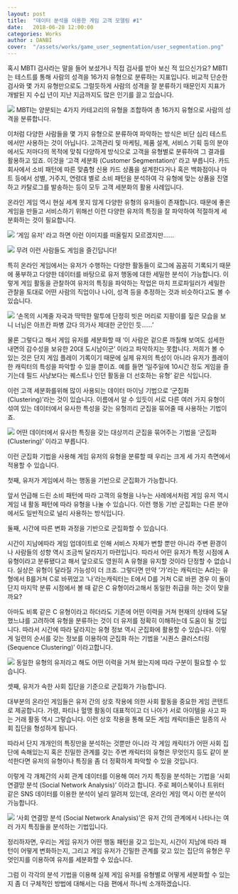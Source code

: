 ```yaml
---
layout: post
title:  "데이터 분석을 이용한 게임 고객 모델링 #1"
date:   2018-06-28 12:00:00
categories: Works
author : DANBI
cover:  "/assets/works/game_user_segmentation/user_segmentation.png"
---
```


혹시 MBTI 검사라는 말을 들어 보셨거나 직접 검사를 받아 보신 적 있으신가요? MBTI는 테스트를 통해 사람의 성격을 16가지 유형으로 분류하는 지표입니다. 비교적 단순한 검사와 몇 가지 유형만으로도 그럴듯하게 사람의 성격을 잘 분류하기 때문인지 지표가 개발된 지 수십 년이 지난 지금까지도 많은 인기를 끌고 있습니다.

![](/assets/works/game_user_segmentation/image_1_1.png)
MBTI는 양분되는 4가지 카테고리의 유형을 조합하여 총 16가지 유형으로 사람의 성격을 분류합니다.

이처럼 다양한 사람들을 몇 가지 유형으로 분류하여 파악하는 방식은 비단 심리 테스트에서만 사용하는 것이 아닙니다. 고객관리 및 마케팅, 제품 설계, 서비스 기획 등의 분야에서도 저마다의 목적에 맞춰 다양하게 방식으로 고객을 유형별로 분류하여 그 결과를 활용하고 있죠. 이것을 ‘고객 세분화 (Customer Segmentation)’ 라고 부릅니다. 카드 회사에서 소비 패턴에 따른 맞춤형 신용 카드 상품을 설계한다거나 혹은 백화점이나 마트 등에서 성별, 거주지, 연령대 별로 소비 패턴을 분석하여 각 유형에 맞는 상품을 진열하고 카탈로그를 발송하는 등이 모두 고객 세분화의 활용 사례입니다.

온라인 게임 역시 현실 세계 못지 않게 다양한 유형의 유저들이 존재합니다. 때문에 좋은 게임을 만들고 서비스하기 위해선 이런 다양한 유저의 특징을 잘 파악하여 적절하게 세분화하는 것이 필요합니다.

![](/assets/works/game_user_segmentation/image_1_2.png)
‘게임 유저’ 라고 하면 이런 이미지를 떠올릴지 모르겠지만……

![](/assets/works/game_user_segmentation/image_1_3.png)
무려 이런 사람들도 게임을 즐긴답니다!

특히 온라인 게임에서는 유저가 수행하는 다양한 활동들이 로그에 꼼꼼히 기록되기 때문에 풍부하고 다양한 데이터를 바탕으로 유저 행동에 대한 세밀한 분석이 가능합니다. 이렇게 게임 활동을 관찰하여 유저의 특징을 파악하는 작업은 마치 프로파일러가 세밀한 관찰을 토대로 어떤 사람의 직업이나 나이, 성격 등을 추정하는 것과 비슷하다고도 볼 수 있습니다.

![](/assets/works/game_user_segmentation/image_1_4.png)
‘손목의 시계줄 자국과 딱딱한 말투에 단정히 빗은 머리로 지팡이를 짚은 모습을 보니 너님은 아프칸 파병 갔다 의가사 제대한 군인인 듯……’

물론 그렇다고 해서 게임 유저를 세분화할 때 ‘이 사람은 겉으론 까칠해 보여도 섬세한 내면의 감수성을 보유한 20대 도시남이군’ 이라고 파악하지는 못합니다. 저희가 볼 수 있는 것은 단지 게임 플레이 기록이기 때문에 실제 유저의 특성이 아니라 유저가 플레이한 캐릭터의 특성을 파악할 수 있을 뿐이죠. 예를 들면 ‘일주일에 10시간 정도 게임을 즐기는데 필드 사냥보다는 퀘스트나 인던 활동을 더 선호하는 유형’ 같은 식입니다.

이런 고객 세분화를위해 많이 사용되는 데이터 마이닝 기법으로 ‘군집화 (Clustering)’라는 것이 있습니다. 이름에서 알 수 있듯이 서로 다른 여러 가지 유형이 섞여 있는 데이터에서 유사한 특성을 갖는 유형끼리 군집을 묶어줄 때 사용하는 기법이죠.

![](/assets/works/game_user_segmentation/image_1_5.png)
어떤 데이터에서 유사한 특징을 갖는 대상끼리 군집을 묶어주는 기법을 ‘군집화(Clustering)’ 이라고 부릅니다.

이런 군집화 기법을 사용해 게임 유저의 유형을 분류할 때 우리는 크게 세 가지 측면에서 적용할 수 있습니다.

첫째, 유저가 게임에서 하는 행동을 기반으로 군집화가 가능합니다.

앞서 언급해 드린 소비 패턴에 따라 고객의 유형을 나누는 사례에서처럼 게임 유저 역시 게임 내 활동 패턴에 따라 유형을 나눌 수 있습니다. 이런 행동 기반 군집화는 다른 분야에서도 일반적으로 널리 사용하는 방식입니다.

둘째, 시간에 따른 변화 과정을 기반으로 군집화할 수 있습니다.

시간이 지남에따라 게임 업데이트로 인해 서비스 자체가 변할 뿐만 아니라 주변 환경이나 사람들의 성향 역시 조금씩 달라지기 마련입니다. 따라서 어떤 유저가 특정 시점에 A 유형이라고 분류됐다고 해서 앞으로도 영원히 A 유형을 유지할 것이라 단정할 수 없습니다. 실상은 유형이 달라질 가능성이 더 크죠. 그렇다면 만약 ‘가’라는 캐릭터는 A라는 유형에서 B를거쳐 C로 바뀌었고 ‘나’라는캐릭터는 E에서 D를 거쳐 C로 바뀐 경우 이 둘이 단지 마지막 분류 시점에서 볼 때 같은 C 유형이라고해서 동일한 취급을 하는 것이 맞을까요?

아마도 비록 같은 C 유형이라고 하더라도 기존에 어떤 이력을 거쳐 현재의 상태에 도달했느냐를 고려하여 유형을 분류하는 것이 더 유저를 정확히 이해하는데 도움이 될 것입니다. 따라서 시간에 따라 달라지는 유형 정보 역시 군집화에 활용할 수 있습니다. 이렇게 일련의 순서를 갖는 정보를 이용하여 군집화 하는 기법을 ‘시퀀스 클러스터링 (Sequence Clustering)’ 이라고합니다.

![](/assets/works/game_user_segmentation/image_1_6.png)
동일한 유형의 유저라고 해도 어떤 이력을 거쳐 왔는지에 따라 구분이 필요할 수 있습니다.

셋째, 유저가 속한 사회 집단을 기준으로 군집화가 가능합니다.

대부분의 온라인 게임들은 유저 간의 상호 작용에 의한 사회 활동을 중요한 게임 콘텐트로 제공합니다. 가령, 파티나 혈맹 활동이 대표적이고 더 나아가 서로 아이템을 사고 파는 거래 활동 역시 그렇습니다. 이런 상호 작용을 통해 모든 게임 캐릭터들은 일종의 사회 집단을 형성하게 됩니다.

따라서 단지 개개인의 특징만을 분석하는 것뿐만 아니라 각 게임 캐릭터가 어떤 사회 집단에 속해있는지 혹은 친밀한 관계를 갖는 주변 캐릭터의 유형은 무엇인지 등도 같이 분석한다면 유저의 유형이나 특징을 좀 더 정확하게 파악할 수 있을 것입니다.

이렇게 각 개체간의 사회 관계 데이터를 이용해 여러 가지 특징을 분석하는 기법을 ‘사회 연결망 분석 (Social Network Analysis)’ 이라고 합니다. 주로 페이스북이나 트위터 같은 SNS 데이터를 이용한 분석이 널리 알려져 있는데, 온라인 게임 역시 이런 분석이 가능합니다.

![](/assets/works/game_user_segmentation/image_1_7.png)
‘사회 연결망 분석 (Social Network Analysis)’은 유저 간의 관계에서 나타나는 여러 가지 특징들을 분석하는 기법입니다.

정리하자면, 우리는 게임 유저가 어떤 행동 패턴을 갖고 있는지, 시간이 지남에 따라 패턴이 어떻게 변화하는지, 그리고 게임 유저가 긴밀한 관계를 갖고 있는 집단의 유형은 무엇인지를 이용하여 유저를 세분화할 수 있습니다.

그럼 이 각각의 분석 기법을 이용해 실제 게임 유저를 유형별로 어떻게 세분화할 수 있는지 좀 더 구체적인 방법에 대해서는 다음 편에서 하나씩 소개하겠습니다.